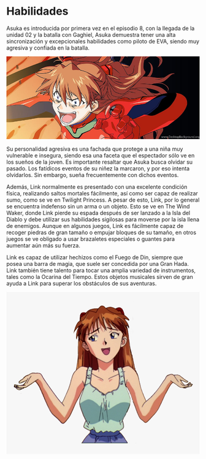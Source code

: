 # Habilidades

Asuka es introducida por primera vez en el episodio 8,​ con la llegada de la unidad 02 y la batalla con Gaghiel, Asuka demuestra tener una alta sincronización y excepcionales habilidades como piloto de EVA, siendo muy agresiva y confiada en la batalla.

<img src="../img/Asuka6.jpg">

Su personalidad agresiva es una fachada que protege a una niña muy vulnerable e insegura, siendo esa una faceta que el espectador sólo ve en los sueños de la joven. Es importante resaltar que Asuka busca olvidar su pasado. Los fatídicos eventos de su niñez la marcaron, y por eso intenta olvidarlos. Sin embargo, sueña frecuentemente con dichos eventos.

Además, Link normalmente es presentado con una excelente condición física, realizando saltos mortales fácilmente, así como ser capaz de realizar sumo, como se ve en Twilight Princess. A pesar de esto, Link, por lo general se encuentra indefenso sin un arma o un objeto. Esto se ve en The Wind Waker, donde Link pierde su espada después de ser lanzado a la Isla del Diablo y debe utilizar sus habilidades sigilosas para moverse por la isla llena de enemigos. Aunque en algunos juegos, Link es fácilmente capaz de recoger piedras de gran tamaño o empujar bloques de su tamaño, en otros juegos se ve obligado a usar brazaletes especiales o guantes para aumentar aún más su fuerza.



Link es capaz de utilizar hechizos como el Fuego de Din, siempre que posea una barra de magia, que suele ser concedida por una Gran Hada. Link también tiene talento para tocar una amplia variedad de instrumentos, tales como la Ocarina del Tiempo. Estos objetos musicales sirven de gran ayuda a Link para superar los obstáculos de sus aventuras.

<img src="../img/Asuka7.png">

